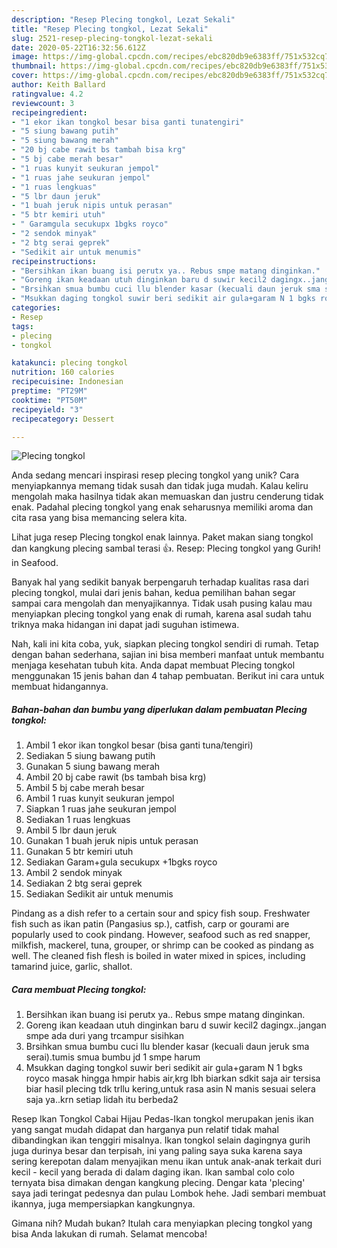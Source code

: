 ```yaml
---
description: "Resep Plecing tongkol, Lezat Sekali"
title: "Resep Plecing tongkol, Lezat Sekali"
slug: 2521-resep-plecing-tongkol-lezat-sekali
date: 2020-05-22T16:32:56.612Z
image: https://img-global.cpcdn.com/recipes/ebc820db9e6383ff/751x532cq70/plecing-tongkol-foto-resep-utama.jpg
thumbnail: https://img-global.cpcdn.com/recipes/ebc820db9e6383ff/751x532cq70/plecing-tongkol-foto-resep-utama.jpg
cover: https://img-global.cpcdn.com/recipes/ebc820db9e6383ff/751x532cq70/plecing-tongkol-foto-resep-utama.jpg
author: Keith Ballard
ratingvalue: 4.2
reviewcount: 3
recipeingredient:
- "1 ekor ikan tongkol besar bisa ganti tunatengiri"
- "5 siung bawang putih"
- "5 siung bawang merah"
- "20 bj cabe rawit bs tambah bisa krg"
- "5 bj cabe merah besar"
- "1 ruas kunyit seukuran jempol"
- "1 ruas jahe seukuran jempol"
- "1 ruas lengkuas"
- "5 lbr daun jeruk"
- "1 buah jeruk nipis untuk perasan"
- "5 btr kemiri utuh"
- " Garamgula secukupx 1bgks royco"
- "2 sendok minyak"
- "2 btg serai geprek"
- "Sedikit air untuk menumis"
recipeinstructions:
- "Bersihkan ikan buang isi perutx ya.. Rebus smpe matang dinginkan."
- "Goreng ikan keadaan utuh dinginkan baru d suwir kecil2 dagingx..jangan smpe ada duri yang trcampur sisihkan"
- "Brsihkan smua bumbu cuci llu blender kasar (kecuali daun jeruk sma serai).tumis smua bumbu jd 1 smpe harum"
- "Msukkan daging tongkol suwir beri sedikit air gula+garam N 1 bgks royco masak hingga hmpir habis air,krg lbh biarkan sdkit saja air tersisa biar hasil plecing tdk trllu kering,untuk rasa asin N manis sesuai selera saja ya..krn setiap lidah itu berbeda2"
categories:
- Resep
tags:
- plecing
- tongkol

katakunci: plecing tongkol 
nutrition: 160 calories
recipecuisine: Indonesian
preptime: "PT29M"
cooktime: "PT50M"
recipeyield: "3"
recipecategory: Dessert

---
```



![Plecing tongkol](https://img-global.cpcdn.com/recipes/ebc820db9e6383ff/751x532cq70/plecing-tongkol-foto-resep-utama.jpg)

Anda sedang mencari inspirasi resep plecing tongkol yang unik? Cara menyiapkannya memang tidak susah dan tidak juga mudah. Kalau keliru mengolah maka hasilnya tidak akan memuaskan dan justru cenderung tidak enak. Padahal plecing tongkol yang enak seharusnya memiliki aroma dan cita rasa yang bisa memancing selera kita.

Lihat juga resep Plecing tongkol enak lainnya. Paket makan siang tongkol dan kangkung plecing sambal terasi 👍. Resep: Plecing tongkol yang Gurih! in Seafood.

Banyak hal yang sedikit banyak berpengaruh terhadap kualitas rasa dari plecing tongkol, mulai dari jenis bahan, kedua pemilihan bahan segar sampai cara mengolah dan menyajikannya. Tidak usah pusing kalau mau menyiapkan plecing tongkol yang enak di rumah, karena asal sudah tahu triknya maka hidangan ini dapat jadi suguhan istimewa.


Nah, kali ini kita coba, yuk, siapkan plecing tongkol sendiri di rumah. Tetap dengan bahan sederhana, sajian ini bisa memberi manfaat untuk membantu menjaga kesehatan tubuh kita. Anda dapat membuat Plecing tongkol menggunakan 15 jenis bahan dan 4 tahap pembuatan. Berikut ini cara untuk membuat hidangannya.

<!--inarticleads1-->

##### Bahan-bahan dan bumbu yang diperlukan dalam pembuatan Plecing tongkol:

1. Ambil 1 ekor ikan tongkol besar (bisa ganti tuna/tengiri)
1. Sediakan 5 siung bawang putih
1. Gunakan 5 siung bawang merah
1. Ambil 20 bj cabe rawit (bs tambah bisa krg)
1. Ambil 5 bj cabe merah besar
1. Ambil 1 ruas kunyit seukuran jempol
1. Siapkan 1 ruas jahe seukuran jempol
1. Sediakan 1 ruas lengkuas
1. Ambil 5 lbr daun jeruk
1. Gunakan 1 buah jeruk nipis untuk perasan
1. Gunakan 5 btr kemiri utuh
1. Sediakan  Garam+gula secukupx +1bgks royco
1. Ambil 2 sendok minyak
1. Sediakan 2 btg serai geprek
1. Sediakan Sedikit air untuk menumis


Pindang as a dish refer to a certain sour and spicy fish soup. Freshwater fish such as ikan patin (Pangasius sp.), catfish, carp or gourami are popularly used to cook pindang. However, seafood such as red snapper, milkfish, mackerel, tuna, grouper, or shrimp can be cooked as pindang as well. The cleaned fish flesh is boiled in water mixed in spices, including tamarind juice, garlic, shallot. 

<!--inarticleads2-->

##### Cara membuat Plecing tongkol:

1. Bersihkan ikan buang isi perutx ya.. Rebus smpe matang dinginkan.
1. Goreng ikan keadaan utuh dinginkan baru d suwir kecil2 dagingx..jangan smpe ada duri yang trcampur sisihkan
1. Brsihkan smua bumbu cuci llu blender kasar (kecuali daun jeruk sma serai).tumis smua bumbu jd 1 smpe harum
1. Msukkan daging tongkol suwir beri sedikit air gula+garam N 1 bgks royco masak hingga hmpir habis air,krg lbh biarkan sdkit saja air tersisa biar hasil plecing tdk trllu kering,untuk rasa asin N manis sesuai selera saja ya..krn setiap lidah itu berbeda2


Resep Ikan Tongkol Cabai Hijau Pedas-Ikan tongkol merupakan jenis ikan yang sangat mudah didapat dan harganya pun relatif tidak mahal dibandingkan ikan tenggiri misalnya. Ikan tongkol selain dagingnya gurih juga durinya besar dan terpisah, ini yang paling saya suka karena saya sering kerepotan dalam menyajikan menu ikan untuk anak-anak terkait duri kecil - kecil yang berada di dalam daging ikan. Ikan sambal colo colo ternyata bisa dimakan dengan kangkung plecing. Dengar kata &#39;plecing&#39; saya jadi teringat pedesnya dan pulau Lombok hehe. Jadi sembari membuat ikannya, juga mempersiapkan kangkungnya. 

Gimana nih? Mudah bukan? Itulah cara menyiapkan plecing tongkol yang bisa Anda lakukan di rumah. Selamat mencoba!
